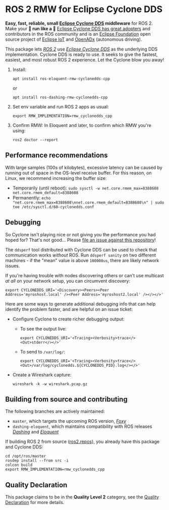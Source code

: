 # ROS 2 RMW for Eclipse Cyclone DDS

**Easy, fast, reliable, small [Eclipse Cyclone DDS](https://github.com/eclipse-cyclonedds/cyclonedds) middleware** for ROS 2. Make your **🐢 run like a 🚀** [Eclipse Cyclone DDS has great adopters](https://iot.eclipse.org/adopters/) and contributors in the ROS community and is an [Eclipse Foundation](https://www.eclipse.org) open source project of [Eclipse IoT](https://iot.eclipse.org) and [OpenADx](https://openadx.eclipse.org) (autonomous driving).

This package lets [*ROS 2*](https://docs.ros.org/en/rolling/) use [*Eclipse Cyclone DDS*](https://github.com/eclipse-cyclonedds/cyclonedds) as the underlying DDS implementation.
Cyclone DDS is ready to use. It seeks to give the fastest, easiest, and most robust ROS 2 experience. Let the Cyclone blow you away!

1. Install:

   ```
   apt install ros-eloquent-rmw-cyclonedds-cpp
   ```
   or
   ```
   apt install ros-dashing-rmw-cyclonedds-cpp
   ```

2. Set env variable and run ROS 2 apps as usual:

   ```export RMW_IMPLEMENTATION=rmw_cyclonedds_cpp```

3. Confirm RMW: In Eloquent and later, to confirm which RMW you're using:

   ```ros2 doctor --report```


## Performance recommendations

With large samples (100s of kilobytes), excessive latency can be caused by running out of space in the OS-level receive buffer. For this reason, on Linux, we recommend increasing the buffer size:
* Temporarily (until reboot): `sudo sysctl -w net.core.rmem_max=8388608 net.core.rmem_default=8388608`
* Permanently: `echo "net.core.rmem_max=8388608\nnet.core.rmem_default=8388608\n" | sudo tee /etc/sysctl.d/60-cyclonedds.conf`

## Debugging

So Cyclone isn't playing nice or not giving you the performance you had hoped for? That's not good... Please [file an issue against this repository](https://github.com/ros2/rmw_cyclonedds/issues/new)!

The `ddsperf` tool distributed with Cyclone DDS can be used to check that communication works *without* ROS. Run `ddsperf sanity` on two different machines - if the "mean" value is above `100000us`, there are likely network issues.

If you're having trouble with nodes discovering others or can't use multicast *at all* on your network setup, you can circumvent discovery:

  `export CYCLONEDDS_URI='<Discovery><Peers><Peer Address='myroshost.local' /><Peer Address='myroshost2.local' /></></>'`

Here are some ways to generate additional debugging info that can help identify the problem faster, and are helpful on an issue ticket:

* Configure Cyclone to create richer debugging output:

  * To see the output live:

    `export CYCLONEDDS_URI='<Tracing><Verbosity>trace</><Out>stderr</></>'`

  * To send to `/var/log/`:

    `export CYCLONEDDS_URI='<Tracing><Verbosity>trace</><Out>/var/log/cyclonedds.${CYCLONEDDS_PID}.log</></>'`

* Create a Wireshark capture:

  `wireshark -k -w wireshark.pcap.gz`

## Building from source and contributing

The following branches are actively maintained:

* `master`, which targets the upcoming ROS version, [*Foxy*](https://docs.ros.org/en/rolling/Releases/Release-Foxy-Fitzroy.html)
* `dashing-eloquent`, which maintains compatibility with ROS releases [*Dashing*](https://docs.ros.org/en/rolling/Releases/Release-Dashing-Diademata.html) and [*Eloquent*](https://docs.ros.org/en/rolling/Releases/Release-Eloquent-Elusor.html)

If building ROS 2 from source ([ros2.repos](https://github.com/ros2/ros2/blob/master/ros2.repos)), you already have this package and Cyclone DDS:

    cd /opt/ros/master
    rosdep install --from src -i
    colcon build
    export RMW_IMPLEMENTATION=rmw_cyclonedds_cpp

## Quality Declaration

This package claims to be in the **Quality Level 2** category, see the [Quality Declaration](./rmw_cyclonedds_cpp/QUALITY_DECLARATION.md) for more details.
